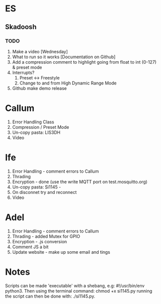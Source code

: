 # ES

## Skadoosh

### TODO
1. Make a video [Wednesday]
2. What to run so it works [Documentation on Github]
3. Add a compression comment to highlight going from float to int (0-127) & preset mode
4. Interrupts?
	1. Preset <-> Freestyle
	2. Change to and from High Dynamic Range Mode
5. Github make demo release

# Callum
1. Error Handling Class 
2. Compression / Preset Mode
3. Un-copy pasta: LIS3DH
4. Video

# Ife
1. Error Handling - comment errors to Callum
2. Thrading
3. Encryption - done (use the write MQTT port on test.mosquitto.org)
4. Un-copy pasta: Si1145 - 
5. On disconnet try and reconnect
6. Video

# Adel
1. Error Handling - comment errors to Callum
2. Thrading - added Mutex for GPIO
3. Encryption - .js conversion
4. Comment JS a bit
5. Update website - make up some email and tings

# Notes
Scripts can be made 'executable' with a shebang, e.g: #!/usr/bin/env python3.
Then using the terminal command: chmod +x si1145.py running the script can
then be done with: ./si1145.py.
